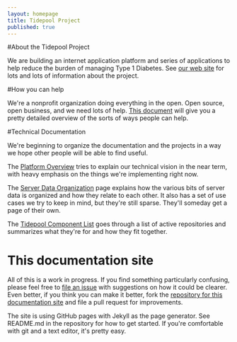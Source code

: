 ```yaml
---
layout: homepage
title: Tidepool Project
published: true
---
```


#About the Tidepool Project

We are building an internet application platform and series of applications to help reduce the burden of managing Type 1 Diabetes. See [our web site](http://tidepool.org) for lots and lots of information about the project.


#How you can help

We're a nonprofit organization doing everything in the open. Open source, open business, and we need lots of help. [This document](HowToHelp.html) will give you a pretty detailed overview of the sorts of ways people can help. 

#Technical Documentation

We're beginning to organize the documentation and the projects in a way we hope other people will be able to find useful. 

The [Platform Overview](PlatformOverview.html) tries to explain our technical vision in the near term, with heavy emphasis on the things we're implementing right now. 

The [Server Data Organization](ServerDataOrganization.html) page explains how the various bits of server data is organized and how they relate to each other. It also has a set of use cases we try to keep in mind, but they're still sparse. They'll someday get a page of their own.

The [Tidepool Component List](TidepoolComponents.html) goes through a list of active repositories and summarizes what they're for and how they fit together. 

# This documentation site
All of this is a work in progress. If you find something particularly confusing, please feel free to [file an issue](https://github.com/tidepool-org/tidepool-org.github.io/issues) with suggestions on how it could be clearer. Even better, if you think you can make it better, fork the [repository for this documentation site](https://github.com/tidepool-org/tidepool-org.github.io) and file a pull request for improvements. 

The site is using GitHub pages with Jekyll as the page generator. See README.md in the repository for how to get started. If you're comfortable with git and a text editor, it's pretty easy.
